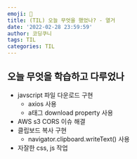 ```yaml
---
emoji: 🥽
title: (TIL) 오늘 무엇을 했었나? - 열거
date: '2022-02-28 23:59:59'
author: 코딩쿠니
tags: TIL 
categories: TIL 
---
```


## 오늘 무엇을 학습하고 다루었나
* javscript 파일 다운로드 구현
  * axios 사용
  * a태그 download property 사용
* AWS s3 CORS 이슈 해결
* 클립보드 복사 구현
  * navigator.clipboard.writeText() 사용
* 자잘한 css, js 작업